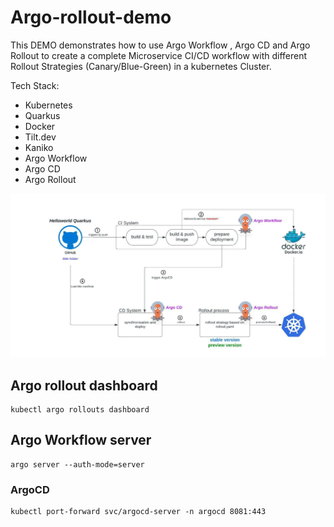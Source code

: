 # Argo-rollout-demo

This DEMO demonstrates how to use Argo Workflow , Argo CD and Argo Rollout to create a complete Microservice CI/CD workflow with different Rollout Strategies (Canary/Blue-Green) in a kubernetes Cluster. 

Tech Stack:
- Kubernetes
- Quarkus
- Docker
- Tilt.dev
- Kaniko 
- Argo Workflow
- Argo CD
- Argo Rollout

![Alt text](/img/rollout-demo-process.jpeg?raw=true "Argo Rollout DEMO")


## Argo rollout dashboard

```
kubectl argo rollouts dashboard
```
## Argo Workflow server

```
argo server --auth-mode=server
```

### ArgoCD 

```
kubectl port-forward svc/argocd-server -n argocd 8081:443
